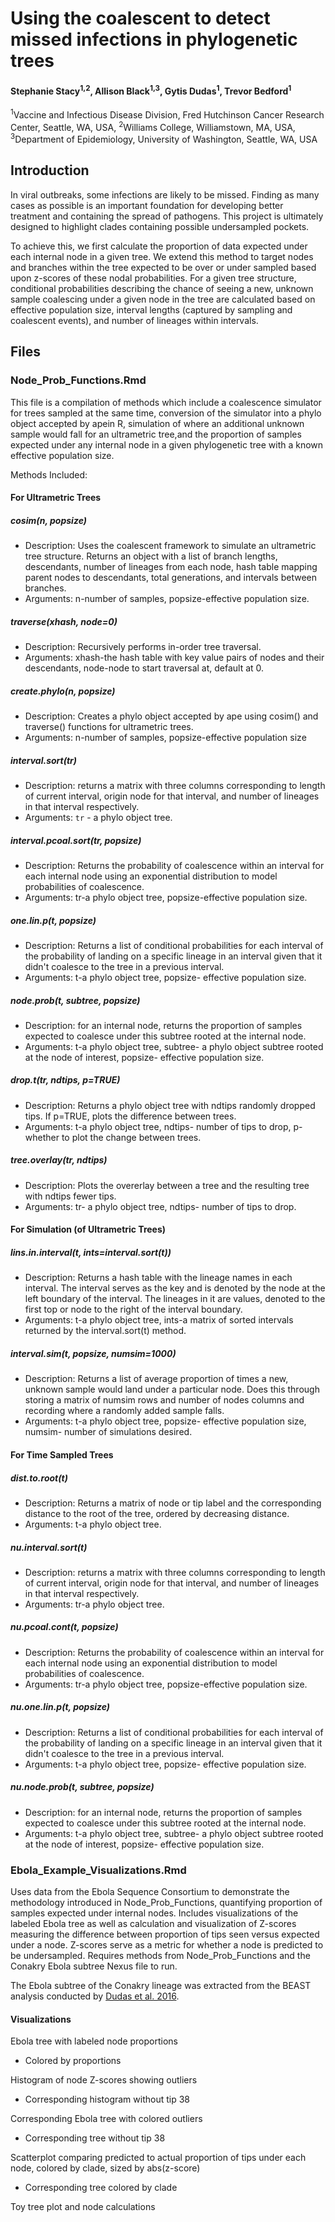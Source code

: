 # Using the coalescent to detect missed infections in phylogenetic trees

#### Stephanie Stacy<sup>1,2</sup>, Allison Black<sup>1,3</sup>, Gytis Dudas<sup>1</sup>, Trevor Bedford<sup>1</sup>

<sup>1</sup>Vaccine and Infectious Disease Division, Fred Hutchinson Cancer Research Center, Seattle, WA, USA, <sup>2</sup>Williams College, Williamstown, MA, USA, <sup>3</sup>Department of Epidemiology, University of Washington, Seattle, WA, USA

## Introduction

In viral outbreaks, some infections are likely to be missed. Finding as many cases as possible is an important foundation for developing better treatment and containing the spread of pathogens. This project is ultimately designed to highlight clades containing possible undersampled pockets.

To achieve this, we first calculate the proportion of data expected 
under each internal node in a given tree. We extend this method to target nodes and branches within the tree expected to be over or under sampled based upon z-scores of these nodal probabilities.  For a given tree structure, conditional probabilities describing the chance of seeing a new, unknown sample coalescing under a given node in the tree are calculated based on effective population size, interval lengths (captured by sampling and coalescent events), and number of lineages within intervals.

## Files

### Node_Prob_Functions.Rmd

This file is a compilation of methods which include a coalescence simulator for trees sampled at the same time, conversion of the simulator into a phylo object accepted by apein R, simulation of where an additional unknown sample would fall for an ultrametric tree,and the proportion of samples expected under any internal node in a given phylogenetic tree with a known effective population size.

Methods Included:

#### For Ultrametric Trees

##### cosim(n, popsize)
  * Description: Uses the coalescent framework to simulate an ultrametric tree structure. Returns an object with a list of branch lengths, descendants, number of lineages from each node, hash table mapping parent nodes to descendants, total generations, and intervals between branches.
  * Arguments: n-number of samples, popsize-effective population size.

##### traverse(xhash, node=0)
  * Description: Recursively performs in-order tree traversal.
  * Arguments: xhash-the hash table with key value pairs of nodes and their descendants, node-node to start traversal at, default at 0.

##### create.phylo(n, popsize)
  * Description: Creates a phylo object accepted by ape using cosim() and traverse() functions for ultrametric trees.
  * Arguments: n-number of samples, popsize-effective population size

##### interval.sort(tr)
  * Description: returns a matrix with three columns corresponding to length of current interval, origin node for that interval, and number of lineages in that interval respectively.
  * Arguments: `tr` - a phylo object tree.

##### interval.pcoal.sort(tr, popsize)
  * Description: Returns the probability of coalescence within an interval for each internal node using an exponential distribution to model probabilities of coalescence.
  * Arguments: tr-a phylo object tree, popsize-effective population size.

##### one.lin.p(t, popsize)  
  * Description: Returns a list of conditional probabilities for each interval of the probability of landing on a specific lineage in an interval given that it didn't coalesce to the tree in a previous interval.
  * Arguments: t-a phylo object tree, popsize- effective population size.

##### node.prob(t, subtree, popsize)
  * Description: for an internal node, returns the proportion of samples expected to coalesce under this subtree rooted at the internal node.
  * Arguments: t-a phylo object tree, subtree- a phylo object subtree rooted at the node of interest, popsize- effective population size.

##### drop.t(tr, ndtips, p=TRUE)
  * Description: Returns a phylo object tree with ndtips randomly dropped tips. If p=TRUE, plots the difference between trees.
  * Arguments: t-a phylo object tree, ndtips- number of tips to drop, p-whether to plot the change between trees.

##### tree.overlay(tr, ndtips)
  * Description: Plots the overerlay between a tree and the resulting tree with ndtips fewer tips.
  * Arguments: tr- a phylo object tree, ndtips- number of tips to drop.

#### For Simulation (of Ultrametric Trees)

##### lins.in.interval(t, ints=interval.sort(t))
  * Description: Returns a hash table with the lineage names in each interval. The interval serves as the key and is denoted by the node at the left boundary of the interval. The lineages in it are values, denoted to the first top or node to the right of the interval boundary.
  * Arguments: t-a phylo object tree, ints-a matrix of sorted intervals returned by the interval.sort(t) method.

##### interval.sim(t, popsize, numsim=1000)
  * Description: Returns a list of average proportion of times a new, unknown sample would land under a particular node. Does this through storing a matrix of numsim rows and number of nodes columns and recording where a randomly added sample falls.
  * Arguments: t-a phylo object tree, popsize- effective population size, numsim- number of simulations desired.

#### For Time Sampled Trees

##### dist.to.root(t)
  * Description: Returns a matrix of node or tip label and the corresponding distance to the root of the tree, ordered by decreasing distance.
  * Arguments: t-a phylo object tree.

##### nu.interval.sort(t)
  * Description: returns a matrix with three columns corresponding to length of current interval, origin node for that interval, and number of lineages in that interval respectively.
  * Arguments: tr-a phylo object tree.

##### nu.pcoal.cont(t, popsize)
  * Description: Returns the probability of coalescence within an interval for each internal node using an exponential distribution to model probabilities of coalescence.
  * Arguments: tr-a phylo object tree, popsize-effective population size.

##### nu.one.lin.p(t, popsize)
  * Description: Returns a list of conditional probabilities for each interval of the probability of landing on a specific lineage in an interval given that it didn't coalesce to the tree in a previous interval.
  * Arguments: t-a phylo object tree, popsize- effective population size.

##### nu.node.prob(t, subtree, popsize)
  * Description: for an internal node, returns the proportion of samples expected to coalesce under this subtree rooted at the internal node.
  * Arguments: t-a phylo object tree, subtree- a phylo object subtree rooted at the node of interest, popsize- effective population size.


### Ebola_Example_Visualizations.Rmd

Uses data from the Ebola Sequence Consortium to demonstrate the methodology introduced in Node_Prob_Functions, quantifying proportion of samples expected under internal nodes. Includes visualizations of the labeled Ebola tree as well as calculation and visualization of  Z-scores measuring the difference between proportion of tips seen versus expected under a node. Z-scores serve as a metric for whether a node is predicted to be undersampled. Requires methods from Node_Prob_Functions and the Conakry Ebola subtree Nexus file to run.

The Ebola subtree of the Conakry lineage was extracted from the BEAST analysis conducted by [Dudas et al. 2016](https://github.com/ebov/space-time).

#### Visualizations

Ebola tree with labeled node proportions

  * Colored by proportions

Histogram of node Z-scores showing outliers

  * Corresponding histogram without tip 38

Corresponding Ebola tree with colored outliers

  * Corresponding tree without tip 38

Scatterplot comparing predicted to actual proportion of tips under each node, colored by clade, sized by abs(z-score)

  * Corresponding tree colored by clade

Toy tree plot and node calculations
